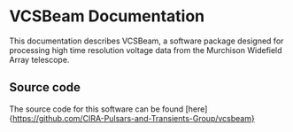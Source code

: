 # VCSBeam Documentation

This documentation describes VCSBeam, a software package designed for processing high time resolution voltage data from the Murchison Widefield Array telescope.

## Source code

The source code for this software can be found [here]{https://github.com/CIRA-Pulsars-and-Transients-Group/vcsbeam}
